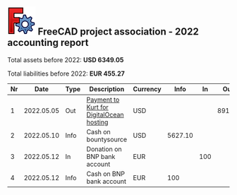 ## <img src="../images/freecad.svg" style="zoom:50%;" /> FreeCAD project association - 2022 accounting report



Total assets before 2022: **USD 6349.05**

Total liabilities before 2022: **EUR 455.27**




| Nr  | Date       | Type | Description                                                    | Currency | Info    | In      | Out     |
| --- | ---        | ---  | ---                                                            | ---      | ---     | ---     | ---     |
| 1   | 2022.05.05 | Out  | [Payment to Kurt for DigitalOcean hosting](https://github.com/FreeCAD/FPA/issues/2)  | USD      |  |         | 891.45        |
| 2   | 2022.05.10 | Info | Cash on bountysource                                           | USD      | 5627.10 |         |         |
| 3   | 2022.05.12 | In   | Donation on BNP bank account                                   | EUR      |         | 100     |         |
| 4   | 2022.05.12 | Info | Cash on BNP bank account                                       | EUR      | 100     |         |         |
